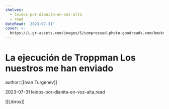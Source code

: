 ```yaml
---
shelves:
  - leidos-por-dianita-en-voz-alta
  - read
dateRead: '2023-07-31'
cover: >-
  https://i.gr-assets.com/images/S/compressed.photo.goodreads.com/books/1691848507l/88111719._SY475_.jpg
---
```

# La ejecución de Troppman Los nuestros me han enviado

author::[[Ivan Turgenev]]

2023-07-31
leidos-por-dianita-en-voz-alta,read

[[Libros]]